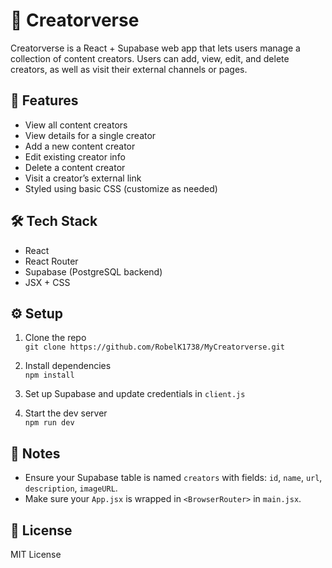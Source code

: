 # 💫 Creatorverse

Creatorverse is a React + Supabase web app that lets users manage a collection of content creators. Users can add, view, edit, and delete creators, as well as visit their external channels or pages.

## 🚀 Features

- View all content creators  
- View details for a single creator  
- Add a new content creator  
- Edit existing creator info  
- Delete a content creator  
- Visit a creator’s external link  
- Styled using basic CSS (customize as needed)

## 🛠️ Tech Stack

- React  
- React Router  
- Supabase (PostgreSQL backend)  
- JSX + CSS


## ⚙️ Setup

1. Clone the repo  
   `git clone https://github.com/RobelK1738/MyCreatorverse.git`

2. Install dependencies  
   `npm install`

3. Set up Supabase and update credentials in `client.js`

4. Start the dev server  
   `npm run dev`

## 🧠 Notes

- Ensure your Supabase table is named `creators` with fields: `id`, `name`, `url`, `description`, `imageURL`.
- Make sure your `App.jsx` is wrapped in `<BrowserRouter>` in `main.jsx`.

## 📜 License

MIT License
